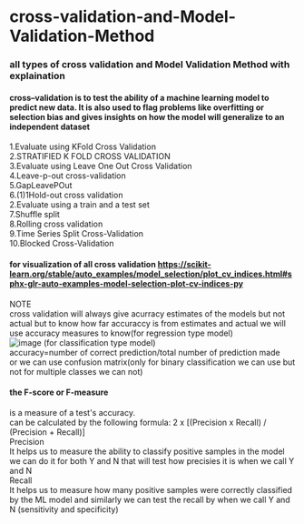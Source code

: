 # cross-validation-and-Model-Validation-Method <br />
### all types of cross validation and Model Validation Method with explaination  
#### cross–validation is to test the ability of a machine learning model to predict new data. It is also used to flag problems like overfitting or selection bias and gives insights on how the model will generalize to an independent dataset
1.Evaluate using KFold Cross Validation <br />
2.STRATIFIED K FOLD CROSS VALIDATION <br />
3.Evaluate using Leave One Out Cross Validation <br />
4.Leave-p-out cross-validation <br />
5.GapLeavePOut <br /> 
6.(1)1Hold-out cross validation <br />
2.Evaluate using a train and a test set <br />
7.Shuffle split <br />
8.Rolling cross validation <br />
9.Time Series Split Cross-Validation <br />
10.Blocked Cross-Validation <br />
#### for visualization of all cross validation https://scikit-learn.org/stable/auto_examples/model_selection/plot_cv_indices.html#sphx-glr-auto-examples-model-selection-plot-cv-indices-py <br />
NOTE   <br />
cross validation will always give acurracy estimates of the models but not actual but to know how far accuraccy is from estimates and actual we will use accuracy measures to know(for regression type model)   <br />
![image](https://user-images.githubusercontent.com/79073189/200225870-62464510-45af-422e-b010-69ca0a26ae7b.png)
(for classification type model) <br />
accuracy=number of correct prediction/total number of prediction made  <br />
or we can use confusion matrix(only for binary classification we can use but not for multiple classes we can not) <br />
#### the F-score or F-measure  <br />
is a measure of a test's accuracy. <br />
can be calculated by the following formula: 2 x [(Precision x Recall) / (Precision + Recall)] <br />
Precision <br />
It helps us to measure the ability to classify positive samples in the model we can do it for both Y and N that will test how  precisies it is when we call Y and N <br />
Recall <br />
It helps us to measure how many positive samples were correctly classified by the ML model and similarly we can test the recall by  when we call Y and N (sensitivity and specificity)<br />
